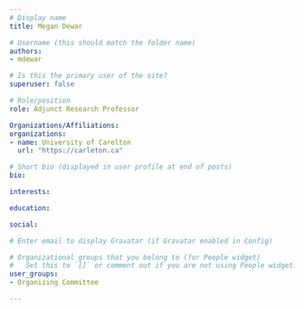 ```yaml
---
# Display name
title: Megan Dewar

# Username (this should match the folder name)
authors:
- mdewar

# Is this the primary user of the site?
superuser: false

# Role/position
role: Adjunct Research Professor

Organizations/Affiliations:
organizations:
- name: University of Carelton
  url: "https://carleton.ca"

# Short bio (displayed in user profile at end of posts)
bio: 

interests:

education:

social:

# Enter email to display Gravatar (if Gravatar enabled in Config)

# Organizational groups that you belong to (for People widget)
#   Set this to `[]` or comment out if you are not using People widget.
user_groups:
- Organizing Committee

---
```


